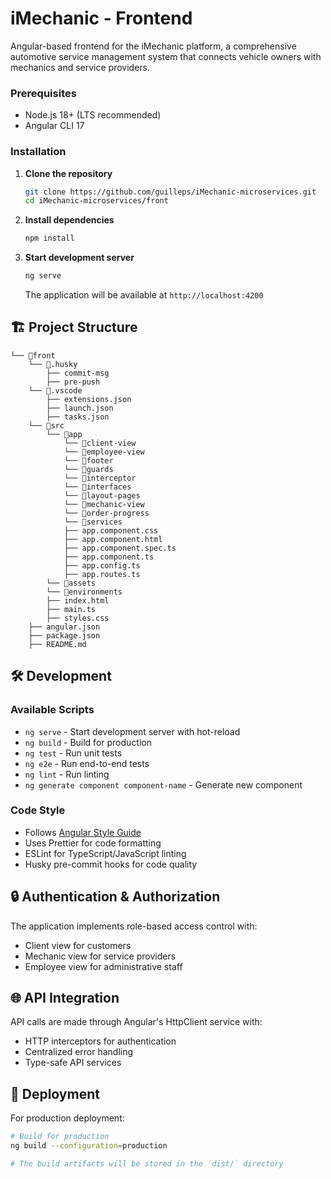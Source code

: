 # iMechanic - Frontend

Angular-based frontend for the iMechanic platform, a comprehensive automotive service management system that connects vehicle owners with mechanics and service providers.

### Prerequisites
- Node.js 18+ (LTS recommended)
- Angular CLI 17

### Installation

1. **Clone the repository**
   ```bash
   git clone https://github.com/guilleps/iMechanic-microservices.git
   cd iMechanic-microservices/front
   ```

2. **Install dependencies**
   ```bash
   npm install
   ```

3. **Start development server**
   ```bash
   ng serve
   ```
   The application will be available at `http://localhost:4200`

## 🏗️ Project Structure

```
└── 📁front
    └── 📁.husky
        ├── commit-msg
        ├── pre-push
    └── 📁.vscode
        ├── extensions.json
        ├── launch.json
        ├── tasks.json
    └── 📁src
        └── 📁app
            └── 📁client-view
            └── 📁employee-view
            └── 📁footer
            └── 📁guards
            └── 📁interceptor
            └── 📁interfaces
            └── 📁layout-pages
            └── 📁mechanic-view
            └── 📁order-progress
            └── 📁services
            ├── app.component.css
            ├── app.component.html
            ├── app.component.spec.ts
            ├── app.component.ts
            ├── app.config.ts
            ├── app.routes.ts
        └── 📁assets
        └── 📁environments
        ├── index.html
        ├── main.ts
        ├── styles.css
    ├── angular.json
    ├── package.json
    ├── README.md
```

## 🛠️ Development

### Available Scripts

- `ng serve` - Start development server with hot-reload
- `ng build` - Build for production
- `ng test` - Run unit tests
- `ng e2e` - Run end-to-end tests
- `ng lint` - Run linting
- `ng generate component component-name` - Generate new component

### Code Style
- Follows [Angular Style Guide](https://v17.angular.io/guide/styleguide)
- Uses Prettier for code formatting
- ESLint for TypeScript/JavaScript linting
- Husky pre-commit hooks for code quality

## 🔒 Authentication & Authorization

The application implements role-based access control with:
- Client view for customers
- Mechanic view for service providers
- Employee view for administrative staff

## 🌐 API Integration

API calls are made through Angular's HttpClient service with:
- HTTP interceptors for authentication
- Centralized error handling
- Type-safe API services

## 🚀 Deployment

For production deployment:

```bash
# Build for production
ng build --configuration=production

# The build artifacts will be stored in the `dist/` directory
```

